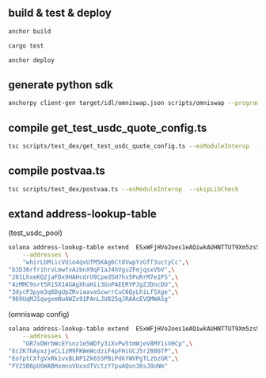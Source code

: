 ## build & test & deploy
```bash
anchor build

cargo test

anchor deploy
```

## generate python sdk
```bash
anchorpy client-gen target/idl/omniswap.json scripts/omniswap --program-id 5DncnqicaHDZTMfkcfzKaYP5XzD5D9jg3PGNTT5J1Qg7
```

## compile get_test_usdc_quote_config.ts
```bash
tsc scripts/test_dex/get_test_usdc_quote_config.ts --esModuleInterop  --skipLibCheck
```

## compile postvaa.ts
```bash
tsc scripts/test_dex/postvaa.ts --esModuleInterop  --skipLibCheck
```

## extand address-lookup-table
(test_usdc_pool)
```bash
solana address-lookup-table extend  ESxWFjHVo2oes1eAQiwkAUHNTTUT9Xm5zsSrE7QStYX8 \
    --addresses \
    "whirLbMiicVdio4qvUfM5KAg6Ct8VwpYzGff3uctyCc",\
"b3D36rfrihrvLmwfvAzbnX9qF1aJ4hVguZFmjqsxVbV",\
"281LhxeKQ2jaFDx9HAHcdrU9CpedSH7hx5PuRrM7e1FS",\
"4zMMC9srt5Ri5X14GAgXhaHii3GnPAEERYPJgZJDncDU",\
"3dycP3pym3q6DgUpZRviaavaScwrrCuC6QyLhiLfSXge",\
"969UqMJSqvgxmNuAWZx91PAnLJU825qJRAAcEVQMWASg"
```
(omniswap config)

```bash
solana address-lookup-table extend  ESxWFjHVo2oes1eAQiwkAUHNTTUT9Xm5zsSrE7QStYX8 \
    --addresses \
    "GR7xDWrbWcEYsnz1e5WDfy3iXvPw5tmWjeV8MY1sVHCp",\
"EcZK7hAyxzjeCL1zM9FKWeWcdziF4pFHiUCJ5r2886TP",\
"EofptCXfgVxRk1vxBLNP1Zk6SSPBiPdkYWVPgTLzbzGR",\
"FV2SB6pUGWABHxmnoVUxxdTVctzY7puAQon38sJ8oNm"
```